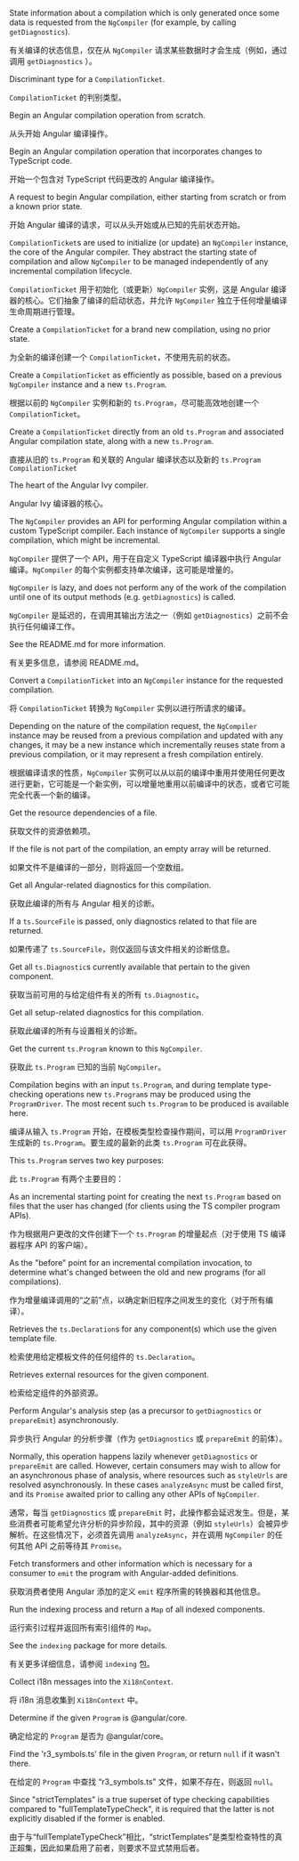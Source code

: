 State information about a compilation which is only generated once some data is requested from
the `NgCompiler` \(for example, by calling `getDiagnostics`\).

有关编译的状态信息，仅在从 `NgCompiler` 请求某些数据时才会生成（例如，通过调用 `getDiagnostics`
）。

Discriminant type for a `CompilationTicket`.

`CompilationTicket` 的判别类型。

Begin an Angular compilation operation from scratch.

从头开始 Angular 编译操作。

Begin an Angular compilation operation that incorporates changes to TypeScript code.

开始一个包含对 TypeScript 代码更改的 Angular 编译操作。

A request to begin Angular compilation, either starting from scratch or from a known prior state.

开始 Angular 编译的请求，可以从头开始或从已知的先前状态开始。

`CompilationTicket`s are used to initialize \(or update\) an `NgCompiler` instance, the core of the
Angular compiler. They abstract the starting state of compilation and allow `NgCompiler` to be
managed independently of any incremental compilation lifecycle.

`CompilationTicket` 用于初始化（或更新）`NgCompiler` 实例，这是 Angular
编译器的核心。它们抽象了编译的启动状态，并允许 `NgCompiler` 独立于任何增量编译生命周期进行管理。

Create a `CompilationTicket` for a brand new compilation, using no prior state.

为全新的编译创建一个 `CompilationTicket`，不使用先前的状态。

Create a `CompilationTicket` as efficiently as possible, based on a previous `NgCompiler`
instance and a new `ts.Program`.

根据以前的 `NgCompiler` 实例和新的 `ts.Program`，尽可能高效地创建一个 `CompilationTicket`。

Create a `CompilationTicket` directly from an old `ts.Program` and associated Angular compilation
state, along with a new `ts.Program`.

直接从旧的 `ts.Program` 和关联的 Angular 编译状态以及新的 `ts.Program` `CompilationTicket`

The heart of the Angular Ivy compiler.

Angular Ivy 编译器的核心。

The `NgCompiler` provides an API for performing Angular compilation within a custom TypeScript
compiler. Each instance of `NgCompiler` supports a single compilation, which might be
incremental.

`NgCompiler` 提供了一个 API，用于在自定义 TypeScript 编译器中执行 Angular 编译。`NgCompiler`
的每个实例都支持单次编译，这可能是增量的。

`NgCompiler` is lazy, and does not perform any of the work of the compilation until one of its
output methods \(e.g. `getDiagnostics`\) is called.

`NgCompiler` 是延迟的，在调用其输出方法之一（例如 `getDiagnostics`）之前不会执行任何编译工作。

See the README.md for more information.

有关更多信息，请参阅 README.md。

Convert a `CompilationTicket` into an `NgCompiler` instance for the requested compilation.

将 `CompilationTicket` 转换为 `NgCompiler` 实例以进行所请求的编译。

Depending on the nature of the compilation request, the `NgCompiler` instance may be reused
from a previous compilation and updated with any changes, it may be a new instance which
incrementally reuses state from a previous compilation, or it may represent a fresh
compilation entirely.

根据编译请求的性质，`NgCompiler`
实例可以从以前的编译中重用并使用任何更改进行更新，它可能是一个新实例，可以增量地重用以前编译中的状态，或者它可能完全代表一个新的编译。

Get the resource dependencies of a file.

获取文件的资源依赖项。

If the file is not part of the compilation, an empty array will be returned.

如果文件不是编译的一部分，则将返回一个空数组。

Get all Angular-related diagnostics for this compilation.

获取此编译的所有与 Angular 相关的诊断。

If a `ts.SourceFile` is passed, only diagnostics related to that file are returned.

如果传递了 `ts.SourceFile`，则仅返回与该文件相关的诊断信息。

Get all `ts.Diagnostic`s currently available that pertain to the given component.

获取当前可用的与给定组件有关的所有 `ts.Diagnostic`。

Get all setup-related diagnostics for this compilation.

获取此编译的所有与设置相关的诊断。

Get the current `ts.Program` known to this `NgCompiler`.

获取此 `ts.Program` 已知的当前 `NgCompiler`。

Compilation begins with an input `ts.Program`, and during template type-checking operations new
`ts.Program`s may be produced using the `ProgramDriver`. The most recent such `ts.Program` to
be produced is available here.

编译从输入 `ts.Program` 开始，在模板类型检查操作期间，可以用 `ProgramDriver` 生成新的
`ts.Program`。要生成的最新的此类 `ts.Program` 可在此获得。

This `ts.Program` serves two key purposes:

此 `ts.Program` 有两个主要目的：

As an incremental starting point for creating the next `ts.Program` based on files that the
  user has changed \(for clients using the TS compiler program APIs\).

作为根据用户更改的文件创建下一个 `ts.Program` 的增量起点（对于使用 TS 编译器程序 API
的客户端）。

As the "before" point for an incremental compilation invocation, to determine what's changed
between the old and new programs \(for all compilations\).

作为增量编译调用的“之前”点，以确定新旧程序之间发生的变化（对于所有编译）。

Retrieves the `ts.Declaration`s for any component\(s\) which use the given template file.

检索使用给定模板文件的任何组件的 `ts.Declaration`。

Retrieves external resources for the given component.

检索给定组件的外部资源。

Perform Angular's analysis step \(as a precursor to `getDiagnostics` or `prepareEmit`\)
asynchronously.

异步执行 Angular 的分析步骤（作为 `getDiagnostics` 或 `prepareEmit` 的前体）。

Normally, this operation happens lazily whenever `getDiagnostics` or `prepareEmit` are called.
However, certain consumers may wish to allow for an asynchronous phase of analysis, where
resources such as `styleUrls` are resolved asynchronously. In these cases `analyzeAsync` must
be called first, and its `Promise` awaited prior to calling any other APIs of `NgCompiler`.

通常，每当 `getDiagnostics` 或 `prepareEmit`
时，此操作都会延迟发生。但是，某些消费者可能希望允许分析的异步阶段，其中的资源（例如
`styleUrls`）会被异步解析。在这些情况下，必须首先调用 `analyzeAsync`，并在调用 `NgCompiler`
的任何其他 API 之前等待其 `Promise`。

Fetch transformers and other information which is necessary for a consumer to `emit` the
program with Angular-added definitions.

获取消费者使用 Angular 添加的定义 `emit` 程序所需的转换器和其他信息。

Run the indexing process and return a `Map` of all indexed components.

运行索引过程并返回所有索引组件的 `Map`。

See the `indexing` package for more details.

有关更多详细信息，请参阅 `indexing` 包。

Collect i18n messages into the `Xi18nContext`.

将 i18n 消息收集到 `Xi18nContext` 中。

Determine if the given `Program` is &commat;angular/core.

确定给定的 `Program` 是否为 &commat;angular/core。

Find the 'r3_symbols.ts' file in the given `Program`, or return `null` if it wasn't there.

在给定的 `Program` 中查找 “r3_symbols.ts” 文件，如果不存在，则返回 `null`。

Since "strictTemplates" is a true superset of type checking capabilities compared to
"fullTemplateTypeCheck", it is required that the latter is not explicitly disabled if the
former is enabled.

由于与“fullTemplateTypeCheck”相比，“strictTemplates”是类型检查特性的真正超集，因此如果启用了前者，则要求不显式禁用后者。